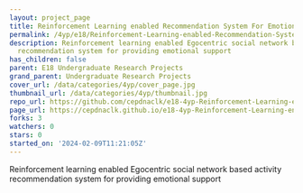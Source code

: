 ```yaml
---
layout: project_page
title: Reinforcement Learning enabled Recommendation System For Emotional Support
permalink: /4yp/e18/Reinforcement-Learning-enabled-Recommendation-System-For-Emotional-Support/
description: Reinforcement learning enabled Egocentric social network based activity
  recommendation system for providing emotional support
has_children: false
parent: E18 Undergraduate Research Projects
grand_parent: Undergraduate Research Projects
cover_url: /data/categories/4yp/cover_page.jpg
thumbnail_url: /data/categories/4yp/thumbnail.jpg
repo_url: https://github.com/cepdnaclk/e18-4yp-Reinforcement-Learning-enabled-Recommendation-System-For-Emotional-Support
page_url: https://cepdnaclk.github.io/e18-4yp-Reinforcement-Learning-enabled-Recommendation-System-For-Emotional-Support
forks: 3
watchers: 0
stars: 0
started_on: '2024-02-09T11:21:05Z'
---
```


Reinforcement learning enabled Egocentric social network based activity recommendation system for providing emotional support